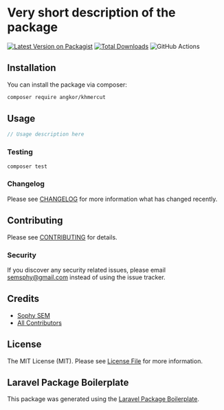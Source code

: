 # Very short description of the package

[![Latest Version on Packagist](https://img.shields.io/packagist/v/angkor/khmercut.svg?style=flat-square)](https://packagist.org/packages/angkor/khmercut)
[![Total Downloads](https://img.shields.io/packagist/dt/angkor/khmercut.svg?style=flat-square)](https://packagist.org/packages/angkor/khmercut)
![GitHub Actions](https://github.com/angkor/khmercut/actions/workflows/main.yml/badge.svg)



## Installation

You can install the package via composer:

```bash
composer require angkor/khmercut
```

## Usage

```php
// Usage description here
```

### Testing

```bash
composer test
```

### Changelog

Please see [CHANGELOG](CHANGELOG.md) for more information what has changed recently.

## Contributing

Please see [CONTRIBUTING](CONTRIBUTING.md) for details.

### Security

If you discover any security related issues, please email semsphy@gmail.com instead of using the issue tracker.

## Credits

-   [Sophy SEM](https://github.com/semsphy)
-   [All Contributors](../../contributors)

## License

The MIT License (MIT). Please see [License File](LICENSE.md) for more information.

## Laravel Package Boilerplate

This package was generated using the [Laravel Package Boilerplate](https://laravelpackageboilerplate.com).
